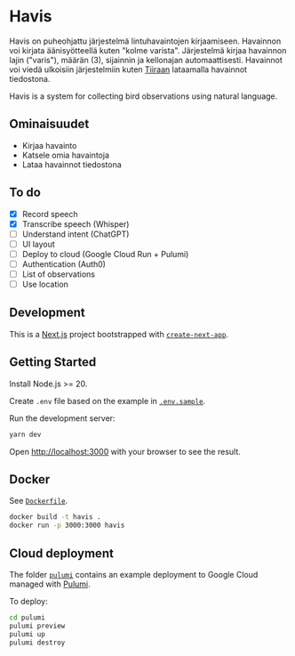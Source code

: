 # Havis

Havis on puheohjattu järjestelmä lintuhavaintojen kirjaamiseen. Havainnon voi kirjata äänisyötteellä kuten "kolme varista". Järjestelmä kirjaa havainnon lajin ("varis"), määrän (3), sijainnin ja kellonajan automaattisesti. Havainnot voi viedä ulkoisiin järjestelmiin kuten [Tiiraan](https://www.tiira.fi/) lataamalla havainnot tiedostona.

Havis is a system for collecting bird observations using natural language.

## Ominaisuudet

- Kirjaa havainto
- Katsele omia havaintoja
- Lataa havainnot tiedostona

## To do

- [x] Record speech
- [x] Transcribe speech (Whisper)
- [ ] Understand intent (ChatGPT)
- [ ] UI layout
- [ ] Deploy to cloud (Google Cloud Run + Pulumi)
- [ ] Authentication (Auth0)
- [ ] List of observations
- [ ] Use location

## Development

This is a [Next.js](https://nextjs.org/) project bootstrapped with [`create-next-app`](https://github.com/vercel/next.js/tree/canary/packages/create-next-app).

## Getting Started

Install Node.js >= 20.

Create `.env` file based on the example in [`.env.sample`](./.env.sample).

Run the development server:

```bash
yarn dev
```

Open [http://localhost:3000](http://localhost:3000) with your browser to see the result.

## Docker

See [`Dockerfile`](./Dockerfile).

```sh
docker build -t havis .
docker run -p 3000:3000 havis
```

## Cloud deployment

The folder [`pulumi`](./pulumi) contains an example deployment to Google Cloud managed with [Pulumi](https://www.pulumi.com/).

To deploy:

```sh
cd pulumi
pulumi preview
pulumi up
pulumi destroy
```
